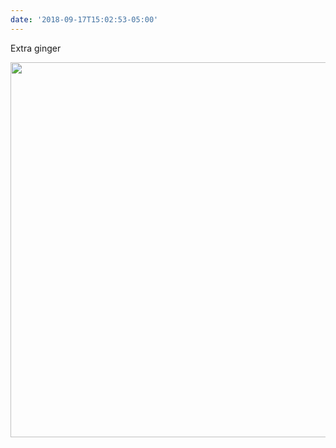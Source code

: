 ```yaml
---
date: '2018-09-17T15:02:53-05:00'
---
```

Extra ginger

<img src="/posts/uploads/2018/286879416c.jpg" width="600" height="600" />
